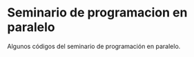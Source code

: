 # Seminario de programacion en paralelo

Algunos códigos del seminario de programación en paralelo.
